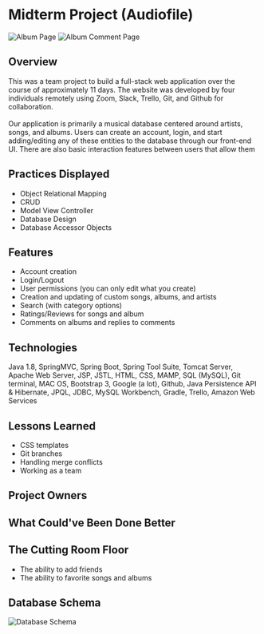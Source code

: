 # Midterm Project (Audiofile)
![Album Page](https://drive.google.com/uc?export=view&id=1vyVArZDWAd9We46cfYoZShZpNfvaS_sw)
![Album Comment Page](https://drive.google.com/uc?export=view&id=16AcTJqHZSmqX05cG6bIaG1Xv4-UCFg3W)


## Overview
This was a team project to build a full-stack web application over the course of approximately 11 days. The website was developed by four individuals remotely using Zoom, Slack, Trello, Git, and Github for collaboration.
<br>
<br>
Our application is primarily a musical database centered around artists, songs, and albums. Users can create an account, login, and start adding/editing any of these entities to the database through our front-end UI. There are also basic interaction features between users that allow them

## Practices Displayed
- Object Relational Mapping
- CRUD
- Model View Controller
- Database Design
- Database Accessor Objects

## Features
- Account creation
- Login/Logout
- User permissions (you can only edit what you create)
- Creation and updating of custom songs, albums, and artists
- Search (with category options)
- Ratings/Reviews for songs and album
- Comments on albums and replies to comments

## Technologies
Java 1.8, SpringMVC, Spring Boot, Spring Tool Suite, Tomcat Server, Apache Web Server, JSP, JSTL, HTML, CSS, MAMP, SQL (MySQL), Git terminal, MAC OS, Bootstrap 3, Google (a lot), Github, Java Persistence API & Hibernate, JPQL, JDBC, MySQL Workbench, Gradle, Trello, Amazon Web Services

## Lessons Learned
- CSS templates
- Git branches
- Handling merge conflicts
- Working as a team

## Project Owners

## What Could've Been Done Better

## The Cutting Room Floor
- The ability to add friends
- The ability to favorite songs and albums

## Database Schema
![Database Schema](https://drive.google.com/uc?export=view&id=1tm6plsI2CzVoAF95C8qtbAp0b1hncMR2)
